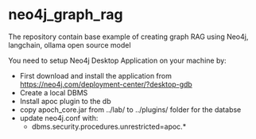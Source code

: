 # neo4j_graph_rag
The repository contain base example of creating graph RAG using Neo4j, langchain, ollama open source model

You need to setup Neo4j Desktop Application on your machine by:
  - First download and install the application from https://neo4j.com/deployment-center/?desktop-gdb
  - Create a local DBMS
  - Install apoc plugin to the db
  - copy apoch_core.jar from ../lab/ to ../plugins/ folder for the databse
  - update neo4j.conf with:
      - dbms.security.procedures.unrestricted=apoc.*
        

